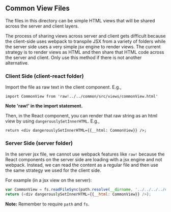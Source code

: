 ## Common View Files

The files in this directory can be simple HTML views that will be shared across the
server and client layers.

The process of sharing views across server and client gets difficult because the client-side uses webpack
to transpile JSX from a variety of folders while the server side uses a very simple jsx engine to render views.
The current strategy is to render views as HTML and then share that HTML code across the server and client.
Only use this method if there is not another alternative.


### Client Side (client-react folder)

Import the file as raw text in the client component. E.g.,

`import CommonView from 'raw!../../common/src/views/commonView.html'`

**Note 'raw!' in the import statement.**

Then, in the React component, you can render that raw string as an html view by using `dangerouslySetInnerHTML`. E.g.,

`return <div dangerouslySetInnerHTML={{__html: CommonView}} />;`


### Server Side (server folder)

In the server jsx file, we cannot use webpack features like `raw!` because the React components on the
server side are loading with a jsx engine and not webpack. Instead, we can read the content as a regular
file and then use the same strategy we used for the client side.

For example (in a jsx view on the server):

``` javascript
var CommonView = fs.readFileSync(path.resolve(__dirname, '../../../../common/src/views/commonView.html'));
return (<div dangerouslySetInnerHTML={{__html: CommonView}} />);
```

**Note:** Remember to require `path` and `fs`.